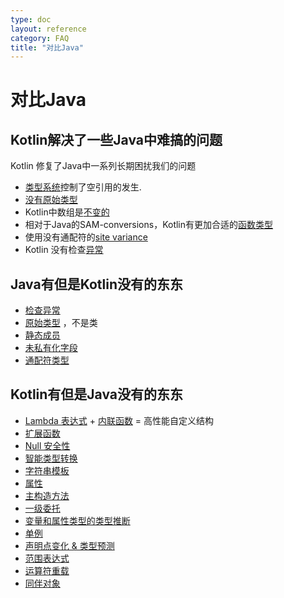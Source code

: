 ```yaml
---
type: doc
layout: reference
category: FAQ
title: "对比Java"
---
```


# 对比Java

## Kotlin解决了一些Java中难搞的问题

Kotlin 修复了Java中一系列长期困扰我们的问题

* [类型系统](null-safety.html)控制了空引用的发生.
* [没有原始类型](java-interop.html)
* Kotlin中数组是[不变的](basic-types.html#Arrays)
* 相对于Java的SAM-conversions，Kotlin有更加合适的[函数类型](lambdas.html#function-types)
* 使用没有通配符的[site variance](generics.html#use-site-variance)
* Kotlin 没有检查[异常](exceptions.html)

## Java有但是Kotlin没有的东东

* [检查异常](exceptions.html)
* [原始类型](basic-types.html) ，不是类
* [静态成员](classes.html)
* [未私有化字段](properties.html)
* [通配符类型](generics.html)

## Kotlin有但是Java没有的东东

* [Lambda 表达式](lambdas.html) + [内联函数](inline-functions.html) = 高性能自定义结构
* [扩展函数](extensions.html)
* [Null 安全性](null-safety.html)
* [智能类型转换](typecasts.html)
* [字符串模板](basic-types.html#strings)
* [属性](properties.html)
* [主构造方法](classes.html)
* [一级委托](delegation.html)
* [变量和属性类型的类型推断](basic-types.html)
* [单例](object-declarations.html)
* [声明点变化 & 类型预测](generics.html)
* [范围表达式](ranges.html)
* [运算符重载](operator-overloading.html)
* [同伴对象](classes.html#companion-objects)
